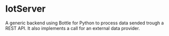 # IotServer
A generic backend using Bottle for Python to process data sended trough a REST API. It also implements a call for an external data provider.
